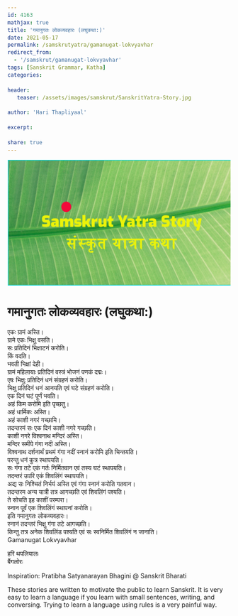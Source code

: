 ```yaml
---    
id: 4163    
mathjax: true    
title: 'गमानुगतः लोकव्यवहारः (लघुकथा:)'    
date: 2021-05-17    
permalink: /samskrutyatra/gamanugat-lokvyavhar
redirect_from: 
  - '/samskrut/gamanugat-lokvyavhar'
tags: [Sanskrit Grammar, Katha]    
categories:    
    
header:    
   teaser: /assets/images/samskrut/SanskritYatra-Story.jpg    
    
author: 'Hari Thapliyaal'    
    
excerpt:    
    
share: true    
---    
```

    
![](/assets/images/samskrut/SanskritYatra-Story.jpg)    
    
# गमानुगतः लोकव्यवहारः (लघुकथा:)    
    
एकः ग्रामं अस्ति।    
ग्रामे एकः भिक्षु वसति।    
सः प्रतिदिनं भिक्षाटनं करोति।    
किं वदति।    
भवती भिक्षां देही।    
ग्रामं महिलायाः प्रतिदिनं वस्त्रं भोजनं पणकं दद्मः।    
एषः भिक्षुः प्रतिदिनं धनं संग्रहणं करोति।    
भिक्षु प्रतिदिनं धनं आनयति एवं घटे संग्रहणं करोति।    
एक दिनं घटं पूर्णं भवति।    
अहं किम करोमि इति पृच्छतु।    
अहं धार्मिकः अस्ति।    
अहं काशी नगरं गच्छामि।    
तदन्तरमं सः एक दिनं काशी नगरे गच्छति।    
काशी नगरे विश्वनाथ मन्दिरं अस्ति।    
मन्दिर समीपे गंगा नदी अस्ति।    
विश्वनाथ दर्शनार्थं प्रथमं गंगा नदीं स्नानं करोमि इति चिन्तयति।    
परन्तु धनं कुत्र स्थापयति।    
सः गंगा तटे एकं गर्तः निर्मितवान एवं तस्य घटं स्थापयति।    
तदन्तरं उपरि एकं शिवलिंगं स्थापयति।    
अद्य सः निश्चितं निर्भयं अस्ति एवं गंगा स्नानं करोति गतवान।    
तदन्तरम अन्य यात्री तत्र आगच्छति एवं शिवलिंगं पश्यति।    
ते सोचति इह काशीं परम्परा।    
स्नान पूर्वं एक शिवलिंगं स्थापनां करोति।    
इति गमानुगतः लोकव्यवहारः।    
स्नानं तदन्तरं भिक्षु गंगा तटे आगच्छति।    
किन्तु तत्र अनेक शिवलिंड पश्यति एवं सः स्वनिर्मित शिवलिंगं न जानाति।    
Gamanugat Lokvyavhar    
    
हरि थपलियालः    
बैंगलोरः    
    
Inspiration: Pratibha Satyanarayan Bhagini @ Sanskrit Bharati    
    
These stories are written to motivate the public to learn Sanskrit. It is very easy to learn a language if you learn with small sentences, writing, and conversing. Trying to learn a language using rules is a very painful way.    
    

